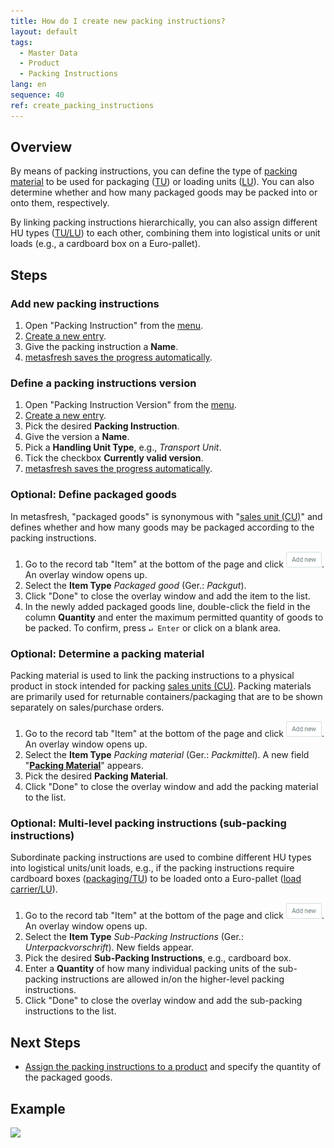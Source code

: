 ```yaml
---
title: How do I create new packing instructions?
layout: default
tags:
  - Master Data
  - Product
  - Packing Instructions
lang: en
sequence: 40
ref: create_packing_instructions
---
```


## Overview
By means of packing instructions, you can define the type of [packing material](Set_up_packing_material) to be used for packaging ([TU](Handling_Unit_System)) or loading units ([LU](Handling_Unit_System)). You can also determine whether and how many packaged goods may be packed into or onto them, respectively.

By linking packing instructions hierarchically, you can also assign different HU types ([TU/LU](Handling_Unit_System)) to each other, combining them into logistical units or unit loads (e.g., a cardboard box on a Euro-pallet).

## Steps

### Add new packing instructions
1. Open "Packing Instruction" from the [menu](Menu).
1. [Create a new entry](New_Record_Window).
1. Give the packing instruction a **Name**.
1. [metasfresh saves the progress automatically](Saveindicator).

### Define a packing instructions version
1. Open "Packing Instruction Version" from the [menu](Menu).
1. [Create a new entry](New_Record_Window).
1. Pick the desired **Packing Instruction**.
1. Give the version a **Name**.
1. Pick a **Handling Unit Type**, e.g., *Transport Unit*.
1. Tick the checkbox **Currently valid version**.
1. [metasfresh saves the progress automatically](Saveindicator).

### Optional: Define packaged goods
In metasfresh, "packaged goods" is synonymous with "[sales unit (CU)](Handling_Unit_System)" and defines whether and how many goods may be packaged according to the packing instructions.

1. Go to the record tab "Item" at the bottom of the page and click !["Add new"](assets/Add_New_Button.png). An overlay window opens up.
1. Select the **Item Type** *Packaged good* (Ger.: *Packgut*).
1. Click "Done" to close the overlay window and add the item to the list.
1. In the newly added packaged goods line, double-click the field in the column **Quantity** and enter the maximum permitted quantity of goods to be packed. To confirm, press `↵ Enter` or click on a blank area.

### Optional: Determine a packing material
Packing material is used to link the packing instructions to a physical product in stock intended for packing [sales units (CU)](Handling_Unit_System). Packing materials are primarily used for returnable containers/packaging that are to be shown separately on sales/purchase orders.

1. Go to the record tab "Item" at the bottom of the page and click !["Add new"](assets/Add_New_Button.png). An overlay window opens up.
1. Select the **Item Type** *Packing material* (Ger.: *Packmittel*). A new field "[**Packing Material**](Set_up_packing_material)" appears.
1. Pick the desired **Packing Material**.
1. Click "Done" to close the overlay window and add the packing material to the list.

### Optional: Multi-level packing instructions (sub-packing instructions)
Subordinate packing instructions are used to combine different HU types into logistical units/unit loads, e.g., if the packing instructions require cardboard boxes ([packaging/TU](Handling_Unit_System)) to be loaded onto a Euro-pallet ([load carrier/LU](Handling_Unit_System)).

<!-- https://help.sap.com/docs/SAP_S4HANA_CLOUD/32da8359c8ee4e8b8e8c5e15cacba5aa/691db9537cceb44ce10000000a174cb4.html?locale=en-US#features -->

1. Go to the record tab "Item" at the bottom of the page and click !["Add new"](assets/Add_New_Button.png). An overlay window opens up.
1. Select the **Item Type** *Sub-Packing Instructions* (Ger.: *Unterpackvorschrift*). New fields appear.
1. Pick the desired **Sub-Packing Instructions**, e.g., cardboard box.
1. Enter a **Quantity** of how many individual packing units of the sub-packing instructions are allowed in/on the higher-level packing instructions.
1. Click "Done" to close the overlay window and add the sub-packing instructions to the list.

## Next Steps
- [Assign the packing instructions to a product](CU-TU_Allocation) and specify the quantity of the packaged goods.

## Example
![](assets/Create_packing_instructions.gif)
